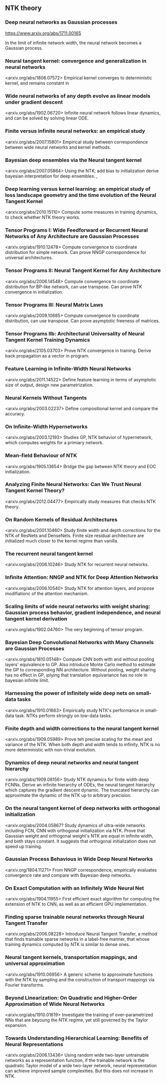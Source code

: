 ## NTK theory

### Deep neural networks as Gaussian processes

<https://www.arxiv.org/abs/1711.00165>

In the limit of infinite network width, the neural network becomes a Gaussian process.

### Neural tangent kernel: convergence and generalization in neural networks
<arxiv.org/abs/1806.07572>
Empirical kernel converges to deterministic kernel, and remains constant in 

### Wide neural networks of any depth evolve as linear models under gradient descent
<arxiv.org/abs/1902.06720>
Infinite neural network follows linear dynamics, and can be solved by solving linear ODE.

### Finite versus infinite neural networks: an empirical study
<arxiv.org/abs/2007.15801>
Empirical study between correspondence between wide neural networks and kernel methods.

### Bayesian deep ensembles via the Neural tangent kernel
<arxiv.org/abs/2007.05864>
Using the NTK, add bias to initialization derive bayesian interpretation for deep ensembles.
, 
### Deep learning versus kernel learning: an empirical study of loss landscape geometry and the time evolution of the Neural Tangent Kernel
<arxiv.org/abs/2010.15110>
Compute some measures in training dynamics, to check whether NTK theory works.

### Tensor Programs I: Wide Feedforward or Recurrent Neural Networks of Any Architecture are Gaussian Processes
<arxiv.org/abs/1910.12478>
Compute convergence to coordinate distribution for simple network. Can prove NNGP correspondence for universal architectures.

### Tensor Programs II: Neural Tangent Kernel for Any Architecture
<arxiv.org/abs/2006.14548>
Compute convergence to coordinate distribution for BP-like network, can use transpose. Can prove NTK convergence in initialization.

### Tensor Programs III: Neural Matrix Laws
<arxiv.org/abs/2009.10685>
Compute convergence to coordinate distribution, can use transpose. Can prove asymptotic freeness of matrices.

### Tensor Programs IIb: Architectural Universality of Neural Tangent Kernel Training Dynamics
<arxiv.org/abs/2105.03703>
Prove NTK convergence in training. Derive back propagation as a vector in program.

### Feature Learning in Infinite-Width Neural Networks
<arxiv.org/abs/2011.14522>
Define feature learning in terms of asymptotic size of output, design new parametrization.

### Neural Kernels Without Tangents
<arxiv.org/abs/2003.02237>
Define compositional kernel and compare the accuracy.

### On Infinite-Width Hypernetworks
<arxiv.org/abs/2003.12193>
Studies GP, NTK behavior of hypernetwork, which computes weights for a primiary network.

### Mean-field Behaviour of NTK
<arxiv.org/abs/1905.13654>
Bridge the gap between NTK theory and EOC initialization.

### Analyzing Finite Neural Networks: Can We Trust Neural Tangent Kernel Theory?
<arxiv.org/abs/2012.04477>
Empirically study measures that checks NTK theory.

### On Random Kernels of Residual Architectures
<arxiv.org/abs/2001.10460>
Study finite width and depth corrections for the NTK of ResNets and DenseNets. 
Finite size residual architecture are initialized much closer to the kernel regime than vanilla.

### The recurrent neural tangent kernel
<arxiv.org/abs/2006.10246>
Study NTK for recurrent neural networks. 

### Infinite Attention: NNGP and NTK for Deep Attention Networks
<arxiv.org/abs/2006.10540>
Study NTK for attention layers, and propose modifiationc of the attention mechanism.

### Scaling limits of wide neural networks with weight sharing: Gaussian process behavior, gradient independence, and neural tangent kernel derivation
<arxiv.org/abs/1902.04760>
The very beginning of tensor program. 

### Bayesian Deep Convolutional Networks with Many Channels are Gaussian Processes
<arxiv.org/abs/1810.05148>
Compute CNN both with and without pooling layers' equivalence to GP. Also introduce Monte Carlo method to estimate the GP to corresponding NN architecture.
Without pooling, weight sharing has no effect in GP, iplying that translation equivariance has no role in bayesian infinite limit. 

### Harnessing the power of infinitely wide deep nets on small-data tasks
<arxiv.org/abs/1910.01663>
Empirically study NTK's performance in small-data task. NTKs perform strongly on low-data tasks.

### Finite depth and width corrections to the neural tangent kernel
<arxiv.org/abs/1909.05989>
Prove teh precise scaling for the mean and variance of the NTK. When both depth and width tends to infinity, NTK is no more deterministic with non-trivial evolution.

### Dynamics of deep neural networks and neural tangent hierarchy
<arxiv.org/abs/1909.08156>
Study NTK dynamics for finite width deep FCNNs. Derive an infinite hierarchy of ODEs, the neural tangent hierarchy which captures the gradient descent dynamic.
The truncated hierarchy can approximate the dynamic of the NTK up to arbitrary precision.

### On the neural tangent kernel of deep networks with orthogonal initialization
<arxiv.org/abs/2004.05867?
Study dynamics of ultra-wide networks including FCN, CNN with orthogonal initialization via NTK. 
Prove that Gaussian weight and orthogonal weight's NTK are equal in infinite width, and both stays constant. 
It suggests that orthogonal initialization does not speed up training. 

### Gaussian Process Behavious in Wide Deep Neural Networks
<arxiv.org/1804.11271>
From NNGP correspondence, empirically evaluates convergence rate and compare with Bayesian deep networks.

### On Exact Computation with an Infinitely Wide Neural Net
<arxiv.org/abs/1904.11955>
First efficient exact algorithm for computing the extension of NTK to CNN, as well as an efficient GPU implementation. 

### Finding sparse trainable neural networks through Neural Tangent Transfer
<arxiv.org/abs/2006.08228>
Introduce Neural Tangent Transfer, a method that finds trainable sparse networks in a label-free manner, that whose training dynamics computed by NTK is similar to dense ones.

### Neural tangent kernels, transportation mappings, and universal approximation
<arxiv.org/abs/1910.06956>
A generic scheme to approximate functions with the NTK by sampling and the construction of transport mappings via Fourier transforms.

### Beyond Linearization: On Quadratic and Higher-Order Approximation of Wide Neural Networks
<arxiv.org/abs/1910.01619>
Investigate the training of over-parametrized NNs that are beyoung the NTK regime, yet still governed by the Taylor expansion.

### Towards Understanding Hierarchical Learning: Benefits of Neural Representations
<arxiv.org/abs/2006.13436>
Using random wide two-layer untrainable networks as a representation function, if the trainable network is the quadratic Taylor model of a wide two-layer network,
neural representation can achieve improved sample complexities. But this does not increase in NTK.
